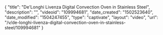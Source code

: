 {
    "title": "De'Longhi Livenza Digital Convection Oven in Stainless Steel",
    "description": "",
    "videoid": "109994681",
    "date_created": "1502523640",
    "date_modified": "1504247455",
    "type": "captivate",
    "layout": "video",
    "url": "\/v\/de-longhi-livenza-digital-convection-oven-in-stainless-steel\/109994681"
}